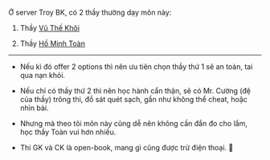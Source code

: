 Ở server Troy BK, có 2 thầy thường dạy môn này:

1. Thầy [Vũ Thế Khôi](http://math.ac.vn/vi/component/staff/?task=getProfile&staffID=33)

2. Thầy [Hồ Minh Toàn](http://math.ac.vn/vi/component/staff/?task=getProfile&staffID=60)

---

- Nếu kì đó offer 2 options thì nên ưu tiên chọn thầy thứ 1 sẽ an toàn, tai qua nạn khỏi.

- Nếu chỉ có thầy thứ 2 thì nên học hành cẩn thận, sẽ có Mr. Cường (đệ của thầy) trông thi, đồ sát quét sạch, gần như không thể cheat, hoặc nhìn bài.

- Nhưng mà theo tôi môn này cũng dễ nên không cần đắn đo cho lắm, học thầy Toàn vui hơn nhiều.

- Thi GK và CK là open-book, mang gì cũng được trừ điện thoại. 🤣
